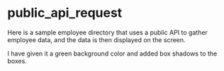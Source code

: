 # public_api_request

Here is a sample employee directory that uses a public API to gather employee data, and the data is then displayed on the screen.

I have given it a green background color and added box shadows to the boxes. 
